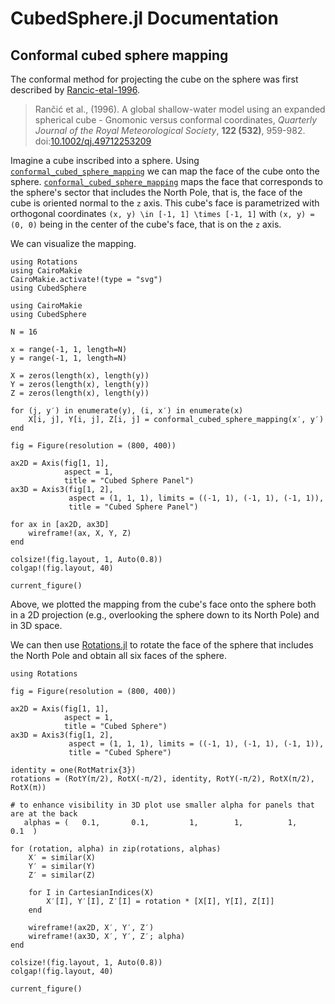 # CubedSphere.jl Documentation

## Conformal cubed sphere mapping

The conformal method for projecting the cube on the sphere was first described by [Rancic-etal-1996](@citet).

> Rančić et al., (1996). A global shallow-water model using an expanded spherical cube - Gnomonic versus conformal coordinates, _Quarterly Journal of the Royal Meteorological Society_, **122 (532)**, 959-982. doi:[10.1002/qj.49712253209](https://doi.org/10.1002/qj.49712253209)

Imagine a cube inscribed into a sphere. Using [`conformal_cubed_sphere_mapping`](@ref) we can map the face of the
cube onto the sphere. [`conformal_cubed_sphere_mapping`](@ref) maps the face that corresponds to the sphere's
sector that includes the North Pole, that is, the face of the cube is oriented normal to the ``z`` axis. This cube's
face is parametrized with orthogonal coordinates ``(x, y) \in [-1, 1] \times [-1, 1]`` with ``(x, y) = (0, 0)`` being
in the center of the cube's face, that is on the ``z`` axis.

We can visualize the mapping.

```@setup 1
using Rotations
using CairoMakie
CairoMakie.activate!(type = "svg")
using CubedSphere
```

```@example 1
using CairoMakie
using CubedSphere

N = 16

x = range(-1, 1, length=N)
y = range(-1, 1, length=N)

X = zeros(length(x), length(y))
Y = zeros(length(x), length(y))
Z = zeros(length(x), length(y))

for (j, y′) in enumerate(y), (i, x′) in enumerate(x)
    X[i, j], Y[i, j], Z[i, j] = conformal_cubed_sphere_mapping(x′, y′)
end

fig = Figure(resolution = (800, 400))

ax2D = Axis(fig[1, 1],
            aspect = 1,
            title = "Cubed Sphere Panel")
ax3D = Axis3(fig[1, 2],
             aspect = (1, 1, 1), limits = ((-1, 1), (-1, 1), (-1, 1)),
             title = "Cubed Sphere Panel")

for ax in [ax2D, ax3D]
    wireframe!(ax, X, Y, Z)
end

colsize!(fig.layout, 1, Auto(0.8))
colgap!(fig.layout, 40)

current_figure()
```

Above, we plotted the mapping from the cube's face onto the sphere both in a 2D projection (e.g., overlooking
the sphere down to its North Pole) and in 3D space.

We can then use [Rotations.jl](https://github.com/JuliaGeometry/Rotations.jl) to rotate the face of the
sphere that includes the North Pole and obtain all six faces of the sphere.

```@example 1
using Rotations

fig = Figure(resolution = (800, 400))

ax2D = Axis(fig[1, 1],
            aspect = 1,
            title = "Cubed Sphere")
ax3D = Axis3(fig[1, 2],
             aspect = (1, 1, 1), limits = ((-1, 1), (-1, 1), (-1, 1)),
             title = "Cubed Sphere")

identity = one(RotMatrix{3})
rotations = (RotY(π/2), RotX(-π/2), identity, RotY(-π/2), RotX(π/2), RotX(π))

# to enhance visibility in 3D plot use smaller alpha for panels that are at the back
   alphas = (   0.1,       0.1,         1,        1,          1,       0.1  )

for (rotation, alpha) in zip(rotations, alphas)
    X′ = similar(X)
    Y′ = similar(Y)
    Z′ = similar(Z)

    for I in CartesianIndices(X)
        X′[I], Y′[I], Z′[I] = rotation * [X[I], Y[I], Z[I]]
    end

    wireframe!(ax2D, X′, Y′, Z′)
    wireframe!(ax3D, X′, Y′, Z′; alpha)
end

colsize!(fig.layout, 1, Auto(0.8))
colgap!(fig.layout, 40)

current_figure()
```
